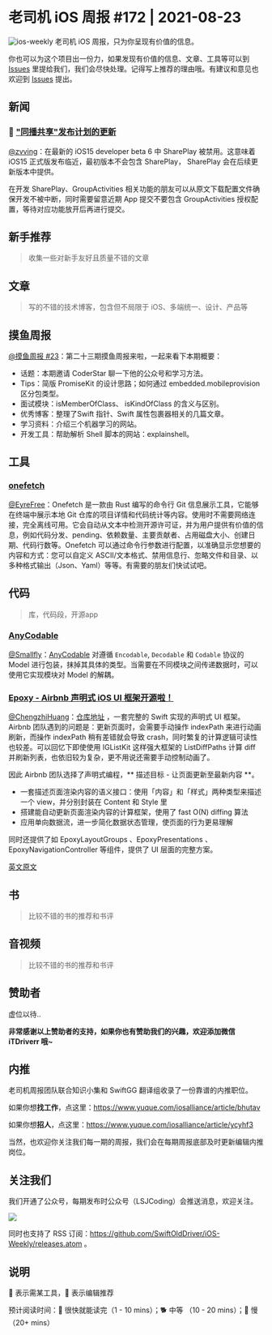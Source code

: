 # 老司机 iOS 周报 #172 | 2021-08-23

![ios-weekly](https://github.com/SwiftOldDriver/iOS-Weekly/blob/master/assets/ios-weekly.png?raw=true)
老司机 iOS 周报，只为你呈现有价值的信息。

你也可以为这个项目出一份力，如果发现有价值的信息、文章、工具等可以到 [Issues](https://github.com/SwiftOldDriver/iOS-Weekly/issues) 里提给我们，我们会尽快处理。记得写上推荐的理由哦。有建议和意见也欢迎到 [Issues](https://github.com/SwiftOldDriver/iOS-Weekly/issues) 提出。

## 新闻

### 🐎 ["同播共享"发布计划的更新](https://developer.apple.com/cn/news/?id=mxaeu6er)

[@zvving](https://github.com/zvving)：在最新的 iOS15 developer beta 6 中 SharePlay 被禁用。这意味着 iOS15 正式版发布临近，最初版本不会包含 SharePlay， SharePlay 会在后续更新版本中提供。

在开发 SharePlay、GroupActivities 相关功能的朋友可以从原文下载配置文件确保开发不被中断，同时需要留意近期 App 提交不要包含 GroupActivities 授权配置，等待对应功能放开后再进行提交。

## 新手推荐

> 收集一些对新手友好且质量不错的文章

## 文章

> 写的不错的技术博客，包含但不局限于 iOS、多端统一、设计、产品等

## 摸鱼周报

[@摸鱼周报 #23](https://mp.weixin.qq.com/s/1Vs50Lbo0Z27dnU-ARQ96A)：第二十三期摸鱼周报来啦，一起来看下本期概要：

- 话题：本期邀请 CoderStar 聊一下他的公众号和学习方法。
- Tips：简版 PromiseKit 的设计思路；如何通过 embedded.mobileprovision 区分包类型。
- 面试模块：isMemberOfClass、 isKindOfClass 的含义与区别。
- 优秀博客：整理了Swift 指针、Swift 属性包裹器相关的几篇文章。
- 学习资料：介绍三个机器学习的网站。
- 开发工具：帮助解析 Shell 脚本的网站：explainshell。

## 工具

### [onefetch](https://github.com/o2sh/onefetch)

[@EyreFree](https://github.com/EyreFree)：Onefetch 是一款由 Rust 编写的命令行 Git 信息展示工具，它能够在终端中展示本地 Git 仓库的项目详情和代码统计等内容。使用时不需要网络连接，完全离线可用。它会自动从文本中检测开源许可证，并为用户提供有价值的信息，例如代码分发、pending、依赖数量、主要贡献者、占用磁盘大小、创建日期、代码行数等。Onefetch 可以通过命令行参数进行配置，以准确显示您想要的内容和方式：您可以自定义 ASCII/文本格式、禁用信息行、忽略文件和目录、以多种格式输出（Json、Yaml）等等。有需要的朋友们快试试吧。

## 代码

> 库，代码段，开源app

### [AnyCodable](https://github.com/Flight-School/AnyCodable)
[@Smallfly](https://github.com/iostalks)：[AnyCodable](https://github.com/Flight-School/AnyCodable) 对遵循 `Encodable`, `Decodable` 和 `Codable` 协议的 Model 进行包装，抹掉其具体的类型。当需要在不同模块之间传递数据时，可以使用它实现模块对 Model 的解耦。


### [Epoxy - Airbnb 声明式 iOS UI 框架开源啦！](https://mp.weixin.qq.com/s/DQ8avDt3pgMxQcb7p3WkwA)

[@ChengzhiHuang](https://github.com/ChengzhiHuang)：[仓库地址](https://github.com/airbnb/epoxy-ios) ，一套完整的 Swift 实现的声明式 UI 框架。Airbnb 团队遇到的问题是：更新页面时，会需要手动操作 indexPath 来进行动画刷新，而操作 indexPath 稍有差错就会导致 crash，同时繁复的计算逻辑可读性也较差。可以回忆下即使使用 IGListKit 这样强大框架的 ListDiffPaths 计算 diff 并刷新列表，也依旧较为复杂，更不用说还需要手动控制动画了。

因此 Airbnb 团队选择了声明式编程，** 描述目标 - 让页面更新至最新内容 **。
- 一套描述页面渲染内容的语义接口：使用「内容」和「样式」两种类型来描述一个 view，并分别封装在 Content 和 Style 里
- 搭建能自动更新页面渲染内容的计算框架，使用了 fast O(N) diffing 算法
- 应用单向数据流，进一步简化数据状态管理，使页面的行为更易理解

同时还提供了如 EpoxyLayoutGroups 、EpoxyPresentations 、EpoxyNavigationController 等组件，提供了 UI 层面的完整方案。

[英文原文](https://medium.com/airbnb-engineering/introducing-epoxy-for-ios-6bf062be1670)

## 书

> 比较不错的书的推荐和书评

## 音视频

> 比较不错的书的推荐和书评

## 赞助者

虚位以待..

**非常感谢以上赞助者的支持，如果你也有赞助我们的兴趣，欢迎添加微信 iTDriverr 哦~**

## 内推

老司机周报团队联合知识小集和 SwiftGG 翻译组收录了一份靠谱的内推职位。

如果你想**找工作**，点这里：https://www.yuque.com/iosalliance/article/bhutav

如果你想**招人**，点这里：https://www.yuque.com/iosalliance/article/ycyhf3

当然，也欢迎你关注我们每一期的周报，我们会在每期周报底部及时更新编辑内推岗位。

## 关注我们

我们开通了公众号，每期发布时公众号（LSJCoding）会推送消息，欢迎关注。

![](https://github.com/SwiftOldDriver/iOS-Weekly/blob/master/assets/qrcode_for_wechat.jpg?raw=true)

同时也支持了 RSS 订阅：https://github.com/SwiftOldDriver/iOS-Weekly/releases.atom 。

## 说明

🚧 表示需某工具，🌟 表示编辑推荐

预计阅读时间：🐎 很快就能读完（1 - 10 mins）；🐕 中等 （10 - 20 mins）；🐢 慢（20+ mins）

